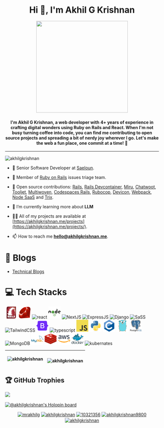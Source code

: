 <h1 align="center">Hi 👋, I'm Akhil G Krishnan</h1>
<p align="center"> <img src="https://github.com/akhilgkrishnan/AkhilGKrishnan/assets/22231095/fef19c3a-e397-4ec3-8a71-71e5e8ad5e52" width="300" height="300" /> </p>
<h4 align="center">I'm Akhil G Krishnan, a web developer with 4+ years of experience in crafting digital wonders using Ruby on Rails and React. When I'm not busy turning coffee into code, you can find me contributing to open source projects and spreading a bit of nerdy joy wherever I go. Let's make the web a fun place, one commit at a time! 🚀</h4>

---

<p align="left"> <img src="https://komarev.com/ghpvc/?username=akhilgkrishnan" alt="akhilgkrishnan" /> </p>

- 💼 Senior Software Developer at [Saeloun](https://github.com/saeloun).
- 💼 Member of [Ruby on Rails](https://github.com/rails) issues triage team.

- 🔭 Open source contributions: [Rails](https://github.com/rails/rails), [Rails Devcontainer](https://github.com/rails/devcontainer), [Miru](https://github.com/saeloun/miru-web), [Chatwoot](https://github.com/chatwoot/chatwoot), [Tooljet](https://github.com/tooljet/tooljet), [Multiwoven](https://github.com/Multiwoven/multiwoven-server),
  [Codespaces Rails](https://github.com/github/codespaces-rails), [Rubocop](https://github.com/rubocop/rubocop), [Devicon](https://github.com/devicons/devicon), [Webpack](https://github.com/webpack/webpack), [Node SaaS](https://github.com/sass/node-sass) and [Trix](https://github.com/basecamp/trix).

- 🌱 I’m currently learning more about **LLM**

- 👨‍💻 All of my projects are available at [https://akhilgkrishnan.me/projects](https://akhilgkrishnan.me/projects/).

- 📫 How to reach me **[hello@akhilgkrishnan.me](mailto://hello@akhilgkrishnan.me/)**.

# 📝 Blogs
<!-- BLOG-POST-LIST:START -->
- [Technical Blogs](https://akhilgkrishnan.me/blogs/)
<!-- BLOG-POST-LIST:END -->

# 💻 Tech Stacks
<p align="left">
  <!-- Primary Stacks -->
  <img src="https://github.com/devicons/devicon/blob/master/icons/rails/rails-original-wordmark.svg" alt="rails" width="40" height="40"/> 
  <img src="https://github.com/devicons/devicon/blob/master/icons/ruby/ruby-original.svg" alt="ruby" width="40" height="40"/>
  <img src="https://cdn.jsdelivr.net/gh/devicons/devicon/icons/react/react-original.svg" alt="react" width="40" height="40" />
  <img src="https://github.com/devicons/devicon/blob/master/icons/nodejs/nodejs-original-wordmark.svg" alt="NodeJS" width="40" height="40"/> 
          

  <!-- Web Frameworks -->
  <img src="https://cdn.jsdelivr.net/gh/devicons/devicon/icons/nextjs/nextjs-original.svg" alt="NextJS" width="40" height="40" />
  <img src="https://cdn.jsdelivr.net/gh/devicons/devicon/icons/express/express-original.svg" alt="ExpressJS" width="40" height="40" />
  <img src="https://cdn.jsdelivr.net/gh/devicons/devicon/icons/django/django-plain.svg" alt="Django" width="40" height="40"/> 
  
  <!-- CSS Frameworks -->
  <img src="https://cdn.jsdelivr.net/gh/devicons/devicon/icons/sass/sass-original.svg" alt="SaSS" width="40" height="40" />
  <img src="https://cdn.jsdelivr.net/gh/devicons/devicon@latest/icons/tailwindcss/tailwindcss-original.svg" alt="TailwindCSS" width="40" height="40" />
  <img src="https://github.com/devicons/devicon/blob/master/icons/bootstrap/bootstrap-plain.svg" alt="bootstrap" width="40" height="40"/> 

  <!-- Programming Languages -->
  <img src="https://cdn.jsdelivr.net/gh/devicons/devicon/icons/typescript/typescript-original.svg" alt="typescript" width="40" height="40" />
  <img src="https://github.com/devicons/devicon/blob/master/icons/javascript/javascript-original.svg" alt="javascript" width="40" height="40"/> 
  <img src="https://github.com/devicons/devicon/blob/master/icons/python/python-original.svg" alt="python" width="40" height="40"/>
  <img src="https://github.com/devicons/devicon/blob/master/icons/c/c-original.svg" alt="c" width="40" height="40"/> 
  <img src="https://github.com/devicons/devicon/blob/master/icons/go/go-original.svg" alt="go" width="40" height="40"/>

  <!-- Database --> 
  <img src="https://github.com/devicons/devicon/blob/master/icons/postgresql/postgresql-original-wordmark.svg" alt="PostgreSQL" width="40" height="40"/> 
  <img src="https://cdn.jsdelivr.net/gh/devicons/devicon/icons/mongodb/mongodb-original.svg" alt="MongoDB" width="40" height="40" />
  <img src="https://github.com/devicons/devicon/blob/master/icons/mysql/mysql-original-wordmark.svg" alt="MySQL" width="40" height="40"/> 
  <img src="https://github.com/devicons/devicon/blob/master/icons/redis/redis-original.svg" alt="redis" width="40" height="40"/> 


  <!-- Cloud Services -->
  <img src="https://github.com/devicons/devicon/blob/master/icons/amazonwebservices/amazonwebservices-original-wordmark.svg" alt="aws" width="40" height="40"/>
  

  <!-- Infra/Devops -->
  <img src="https://github.com/devicons/devicon/blob/master/icons/docker/docker-original-wordmark.svg" alt="docker" width="40" height="40"/> 
  <img src="https://cdn.jsdelivr.net/gh/devicons/devicon/icons/kubernetes/kubernetes-plain.svg" alt="kubernates" width="40" height="40" />
          
</p>

| <p><img align="center" src="https://github-readme-stats.vercel.app/api?username=akhilgkrishnan&theme=dracula&hide_border=false&include_all_commits=true&count_private=true" alt="akhilgkrishnan" /></p> | <p><img align="left" src="https://github-readme-stats.vercel.app/api/top-langs/?username=akhilgkrishnan&layout=compact&hide=html" alt="akhilgkrishnan" /></p> |
| ------------- | ------------- |

## 🏆 GitHub Trophies
![](https://github-profile-trophy.vercel.app/?username=akhilgkrishnan&theme=nord&no-frame=false&no-bg=false&margin-w=4)


[![@akhilgkrishnan's Holopin board](https://holopin.io/api/user/board?user=akhilgkrishnan)](https://holopin.io/@akhilgkrishnan)

<p align="center">
  <a href="https://twitter.com/MrAkhilg" target="blank"><img align="center" src="https://cdn.jsdelivr.net/npm/simple-icons@3.0.1/icons/twitter.svg" alt="mrakhilg" height="30" width="30" /></a>
  <a href="https://linkedin.com/in/akhilgkrishnan" target="blank"><img align="center" src="https://cdn.jsdelivr.net/npm/simple-icons@3.0.1/icons/linkedin.svg" alt="akhilgkrishnan" height="30" width="30" /></a>
  <a href="https://stackoverflow.com/users/10321356" target="blank"><img align="center" src="https://cdn.jsdelivr.net/npm/simple-icons@3.0.1/icons/stackoverflow.svg" alt="10321356" height="30" width="30" /></a>
  <a href="https://fb.com/akhilgkrishnan9800" target="blank"><img align="center" src="https://cdn.jsdelivr.net/npm/simple-icons@3.0.1/icons/facebook.svg" alt="akhilgkrishnan9800" height="30" width="30" /></a>
  <a href="https://instagram.com/akhilgkrishnan" target="blank"><img align="center" src="https://cdn.jsdelivr.net/npm/simple-icons@3.0.1/icons/instagram.svg" alt="akhilgkrishnan" height="30" width="30" /></a>
</p>
